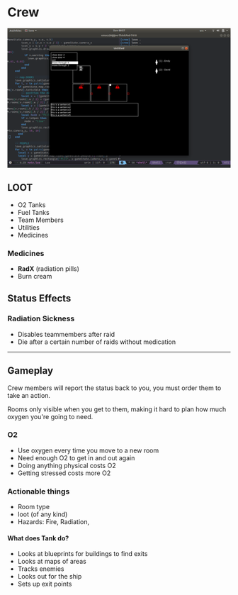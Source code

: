 # Crew

![screenshot](https://raw.githubusercontent.com/lilrooness/crew/master/screenshot.png)

## LOOT 

- O2 Tanks
- Fuel Tanks
- Team Members
- Utilities
- Medicines

### Medicines

- **RadX** (radiation pills)
- Burn cream

## Status Effects

### Radiation Sickness
- Disables teammembers after raid
- Die after a certain number of raids without medication

---

## Gameplay

Crew members will report the status back to you, you must order
them to take an action.

Rooms only visible when you get to them, making it hard to plan
how much oxygen you're going to need.

### O2
- Use oxygen every time you move to a new room
- Need enough O2 to get in and out again
- Doing anything physical costs O2
- Getting stressed costs more O2

### Actionable things
- Room type
- loot (of any kind)
- Hazards: Fire, Radiation,

#### What does Tank do?
- Looks at blueprints for buildings to find exits
- Looks at maps of areas
- Tracks enemies
- Looks out for the ship
- Sets up exit points
